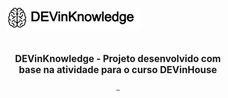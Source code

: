 <div id="container" style="height:100px;line-height:100px;">
<img src="assets/img/dik.jpg" alt="" style="vertical-align:middle;max-height:50%;">
</div>


<p align="center">
 <h2 align="center">DEVinKnowledge - Projeto desenvolvido com base na atividade para o curso DEVinHouse</h2>
</p>
  <p align="center">
    <a href="">
      <img src="https://img.shields.io/badge/HTML-239120?style=for-the-badge&logo=html5&logoColor=white" alt="">
    </a>
    <a href="">
      <img src="https://img.shields.io/badge/CSS-239120?&style=for-the-badge&logo=css3&logoColor=white" alt="">
    </a>
    <a href="">
      <img src="https://img.shields.io/badge/JavaScript-F7DF1E?style=for-the-badge&logo=javascript&logoColor=black" alt="">
    </a>
  </p>

